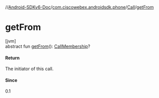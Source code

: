 //[Android-SDKv6-Doc](../../../index.md)/[com.ciscowebex.androidsdk.phone](../index.md)/[Call](index.md)/[getFrom](get-from.md)

# getFrom

[jvm]\
abstract fun [getFrom](get-from.md)(): [CallMembership](../-call-membership/index.md)?

#### Return

The initiator of this call.

#### Since

0.1
